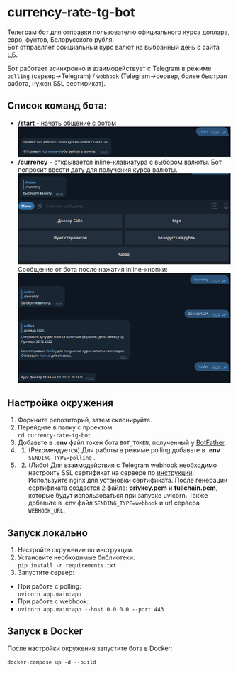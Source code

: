 # currency-rate-tg-bot
Телеграм бот для отправки пользователю официального курса доллара, евро, фунтов, Белорусского рубля.  
Бот отправляет официальный курс валют на выбранный день с сайта ЦБ.  

Бот работает асинхронно и взаимодействует с Telegram в режиме `polling` (сервер->Telegram) / 
`webhook` (Telegram->сервер, более быстрая работа, нужен SSL сертификат).

## Список команд бота:
- **/start** - начать общение с ботом  
![](example/img.png)
- **/currency** - открывается inline-клавиатура с выбором валюты. Бот попросит ввести дату для получения курса валюты.  
![](example/img_1.png)
Сообщение от бота после нажатия inline-кнопки:
![](example/img_2.png)

## Настройка окружения
1. Форкните репозиторий, затем склонируйте.
2. Перейдите в папку с проектом:  
`cd currency-rate-tg-bot`
3. Добавьте в **.env** файл токен бота `BOT_TOKEN`, полученный у [BotFather](https://t.me/BotFather).
3. 1. (Рекомендуется) Для работы в режиме polling добавьте в **.env** `SENDING_TYPE=polling` .
3. 2. (Либо) Для взаимодействия с Telegram webhook необходимо настроить SSL сертификат на сервере по 
[инструкции](https://serverspace.ru/support/help/lets-encrypt-ubuntu-20-04/). Используйте nginx для установки 
сертификата. После генерации сертификата создастся 2 файла: **privkey.pem** и **fullchain.pem**, которые будут 
использоваться при запуске uvicorn. Также добавьте в .env файл `SENDING_TYPE=webhook` и url сервера `WEBHOOK_URL`.

## Запуск локально
1. Настройте окружение по инструкции.
2. Установите необходимые библиотеки:  
`pip install -r requirements.txt`
3. Запустите сервер:
- При работе с polling:  
`uvicorn app.main:app`
- При работе с webhook:
- `uvicorn app.main:app --host 0.0.0.0 --port 443`

## Запуск в Docker
После настройки окружения запустите бота в Docker:
```shell
docker-compose up -d --build
```
